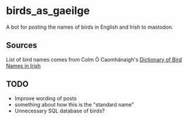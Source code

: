 # birds_as_gaeilge
A bot for posting the names of birds in English and Irish to mastodon.

## Sources
List of bird names comes from Colm Ó Caomhánaigh's [Dictionary of Bird Names in Irish](http://gofree.indigo.ie/~cocaomh/HomePage.htm)

## TODO
- Improve wording of posts
- something about how this is the "standard name"
- Unnecessary SQL database of birds?